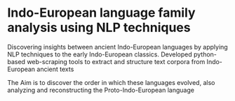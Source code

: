# Indo-European language family analysis using NLP techniques

Discovering insights between ancient Indo-European languages by applying NLP techniques to the early Indo-European classics. Developed python-based web-scraping tools to extract and structure text corpora from Indo-European ancient texts

The Aim is to discover the order in which these languages evolved, also analyzing and reconstructing the Proto-Indo-European language
